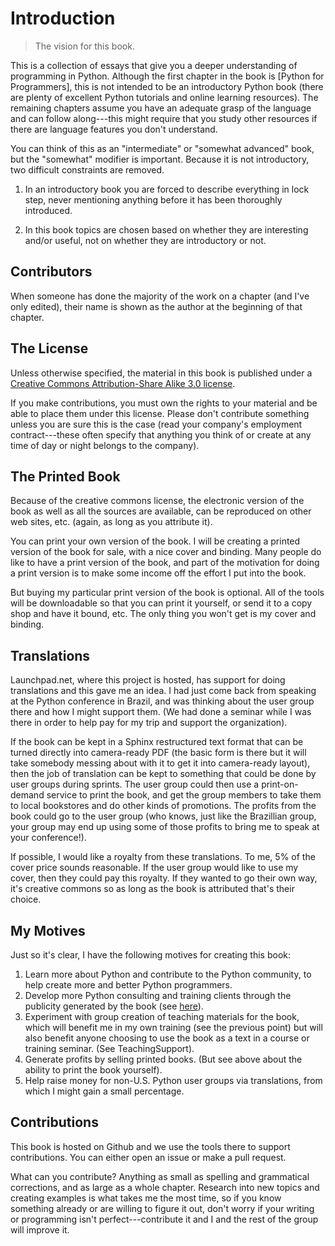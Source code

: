 Introduction
============

> The vision for this book.

This is a collection of essays that give you a deeper understanding of
programming in Python. Although the first chapter in the book is [Python for
Programmers], this is not intended to be an introductory Python book (there
are plenty of excellent Python tutorials and online learning resources). The
remaining chapters assume you have an adequate grasp of the language and can
follow along---this might require that you study other resources if there are
language features you don't understand.

You can think of this as an "intermediate" or "somewhat advanced" book, but
the "somewhat" modifier is important. Because it is not introductory, two
difficult constraints are removed.

1.  In an introductory book you are forced to describe everything in
    lock step, never mentioning anything before it has been thoroughly
    introduced.

2.  In this book topics are chosen based on whether they are interesting
    and/or useful, not on whether they are introductory or not.

Contributors
------------

When someone has done the majority of the work on a chapter (and I've only
edited), their name is shown as the author at the beginning of that chapter.



The License
-----------

Unless otherwise specified, the material in this book is published under
a [Creative Commons Attribution-Share Alike 3.0
license](http://creativecommons.org/licenses/by-sa/3.0/).

If you make contributions, you must own the rights to your material and
be able to place them under this license. Please don't contribute
something unless you are sure this is the case (read your company's
employment contract---these often specify that anything you think of or
create at any time of day or night belongs to the company).

The Printed Book
----------------

Because of the creative commons license, the electronic version of the
book as well as all the sources are available, can be reproduced on
other web sites, etc. (again, as long as you attribute it).

You can print your own version of the book. I will be creating a printed
version of the book for sale, with a nice cover and binding. Many people
do like to have a print version of the book, and part of the motivation
for doing a print version is to make some income off the effort I put
into the book.

But buying my particular print version of the book is optional. All of
the tools will be downloadable so that you can print it yourself, or
send it to a copy shop and have it bound, etc. The only thing you won't
get is my cover and binding.

Translations
------------

Launchpad.net, where this project is hosted, has support for doing
translations and this gave me an idea. I had just come back from
speaking at the Python conference in Brazil, and was thinking about the
user group there and how I might support them. (We had done a seminar
while I was there in order to help pay for my trip and support the
organization).

If the book can be kept in a Sphinx restructured text format that can be
turned directly into camera-ready PDF (the basic form is there but it
will take somebody messing about with it to get it into camera-ready
layout), then the job of translation can be kept to something that could
be done by user groups during sprints. The user group could then use a
print-on-demand service to print the book, and get the group members to
take them to local bookstores and do other kinds of promotions. The
profits from the book could go to the user group (who knows, just like
the Brazillian group, your group may end up using some of those profits
to bring me to speak at your conference!).

If possible, I would like a royalty from these translations. To me, 5%
of the cover price sounds reasonable. If the user group would like to
use my cover, then they could pay this royalty. If they wanted to go
their own way, it's creative commons so as long as the book is
attributed that's their choice.

My Motives
----------

Just so it's clear, I have the following motives for creating this book:

1.  Learn more about Python and contribute to the Python community, to
    help create more and better Python programmers.
2.  Develop more Python consulting and training clients through the
    publicity generated by the book (see
    [here](http://www.mindviewinc.com/Consulting/Index.php)).
3.  Experiment with group creation of teaching materials for the book,
    which will benefit me in my own training (see the previous point)
    but will also benefit anyone choosing to use the book as a text in a
    course or training seminar. (See TeachingSupport).
4.  Generate profits by selling printed books. (But see above about the
    ability to print the book yourself).
5.  Help raise money for non-U.S. Python user groups via translations,
    from which I might gain a small percentage.


Contributions
-------------

This book is hosted on Github and we use the tools there to support
contributions. You can either open an issue or make a pull request.

What can you contribute? Anything as small as spelling and grammatical
corrections, and as large as a whole chapter. Research into new topics
and creating examples is what takes me the most time, so if you know
something already or are willing to figure it out, don't worry if your
writing or programming isn't perfect---contribute it and I and the rest
of the group will improve it.
